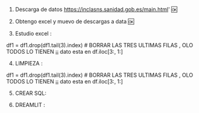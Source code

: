 1. Descarga de datos https://inclasns.sanidad.gob.es/main.html'  🆗

2. Obtengo excel y muevo de descargas a data 🆗

3. Estudio excel :

df1 = df1.drop(df1.tail(3).index) # BORRAR LAS TRES ULTIMAS FILAS , OLO TODOS LO TIENEN ¡¡
dato esta en df.iloc[3:, 1:]

4. LIMPIEZA : 

df1 = df1.drop(df1.tail(3).index) # BORRAR LAS TRES ULTIMAS FILAS , OLO TODOS LO TIENEN ¡¡
dato esta en df.iloc[3:, 1:]

5. CREAR SQL:

6. DREAMLIT :
